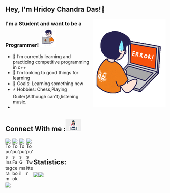 ## Hey, I'm Hridoy Chandra Das!👋
<img align='right' src="giphy (2).gif" width="230">

### I'm a Student and want to be a Programmer! <img src="giphy (1).gif" width="50"></h2>

- 🌱 I’m currently learning and practicing competitive programming in c++
- 👯 I’m looking to good things for learning
- 🥅 Goals: Learning something new
- ⚡ Hobbies: Chess,Playing Guiter(Although can't),listening music.<br/>
- 
 ## Connect With me :<img src="giphy.gif" width="50"> <br/>
  <a href="https://www.instagram.com/hridoy.topu/">
  <img align="left" alt="Topu's Instagram" width="22px" src="https://cdn.jsdelivr.net/npm/simple-icons@v3/icons/instagram.svg" />
  </a>
  <a href="https://www.facebook.com/heartedboy.topu/">
  <img align="left" alt="Topu's Facebook" width="22px" src="https://cdn.jsdelivr.net/npm/simple-icons@v3/icons/facebook.svg" />
  </a>
  <a href="https://mail.google.com/mail/u/0/#inbox">
  <img align="left" alt="Topu's Gmail" width="22px" src="https://cdn.jsdelivr.net/npm/simple-icons@v3/icons/gmail.svg" />
  </a>
  <a href="https://twitter.com/HridoyC32825136">
  <img align="left" alt="Topu's Twitter" width="22px" src="https://cdn.jsdelivr.net/npm/simple-icons@v3/icons/twitter.svg" />
  </a> </br><br/>
  
  ## Statistics:
<a href="https://www.facebook.com/heartedboy.topu/"><img height="137px" src="https://github-readme-stats.vercel.app/api?username=Hridoy-Das9&hide_title=true&hide_border=true&show_icons=true&include_all_commits=true&count_private=true&line_height=21&text_color=000&icon_color=000&bg_color=0,ea6161,ffc64d,fffc4d,52fa5a&theme=graywhite" /><img height="137px" src="https://github-readme-stats.vercel.app/api/top-langs/?username=Hridoy-Das9&hide_title=true&hide_border=true&layout=compact&langs_count=10&text_color=000&icon_color=fff&bg_color=0,52fa5a,4dfcff,c64dff&theme=graywhite" /></a>

<img width="48%" src="https://github-readme-streak-stats.herokuapp.com/?user=devjewel01&theme=tokyonight" />

